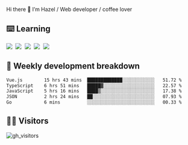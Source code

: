 
Hi there 👋 I’m Hazel / Web developer / coffee lover

## ⌨️ Learning

<samp>
 <a href="https://github.com/vuejs/core"><img src="https://api.iconify.design/logos:vue.svg" /></a>
  <a href="https://github.com/vuejs/core"><img src="https://api.iconify.design/logos:react.svg" /></a>
  <a href="https://github.com/vitejs/vite"><img src="https://api.iconify.design/logos:vitejs.svg" /></a>
  <a href="https://github.com/microsoft/TypeScript"><img src="https://api.iconify.design/logos:typescript-icon.svg" /></a> 
  <a href="https://github.com/unocss/unocss"><img src="https://api.iconify.design/logos:unocss.svg" /></a>
  

</samp>


## 🦀 Weekly development breakdown

<!--START_SECTION:waka-->

```txt
Vue.js        15 hrs 43 mins  █████████████░░░░░░░░░░░░   51.72 %
TypeScript    6 hrs 51 mins   █████▓░░░░░░░░░░░░░░░░░░░   22.57 %
JavaScript    5 hrs 16 mins   ████▒░░░░░░░░░░░░░░░░░░░░   17.38 %
JSON          2 hrs 24 mins   ██░░░░░░░░░░░░░░░░░░░░░░░   07.93 %
Go            6 mins          ░░░░░░░░░░░░░░░░░░░░░░░░░   00.33 %
```

<!--END_SECTION:waka-->
## 👬🏻 Visitors

![gh_visitors](https://profile-counter.glitch.me/Hazel-Lin/count.svg)


